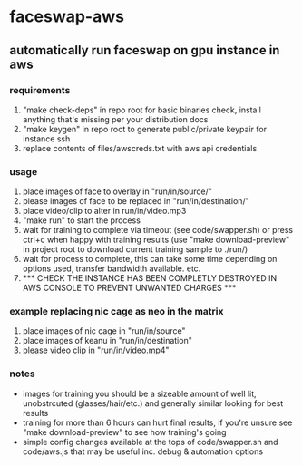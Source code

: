 # faceswap-aws

## automatically run faceswap on gpu instance in aws


### requirements
1. "make check-deps" in repo root for basic binaries check, install anything that's missing per your distribution docs
2. "make keygen" in repo root to generate public/private keypair for instance ssh
3. replace contents of files/awscreds.txt with aws api credentials


### usage 
1. place images of face to overlay in "run/in/source/"
2. please images of face to be replaced in "run/in/destination/"
3. place video/clip to alter in run/in/video.mp3
4. "make run" to start the process
5. wait for training to complete via timeout (see code/swapper.sh) or press ctrl+c when happy with training results (use "make download-preview" in project root to download current training sample to ./run/)
6. wait for process to complete, this can take some time depending on options used, transfer bandwidth available. etc.
7. *** CHECK THE INSTANCE HAS BEEN COMPLETLY DESTROYED IN AWS CONSOLE TO PREVENT UNWANTED CHARGES ***



### example replacing nic cage as neo in the matrix 
1. place images of nic cage in "run/in/source"
2. place images of keanu in "run/in/destination"
3. please video clip in "run/in/video.mp4"



### notes 
 - images for training you should be a sizeable amount of well lit, unobstrcuted (glasses/hair/etc.) and generally similar looking for best results
 - training for more than 6 hours can hurt final results, if you're unsure see "make download-preview" to see how training's going
 - simple config changes available at the tops of code/swapper.sh and code/aws.js that may be useful inc. debug & automation options
